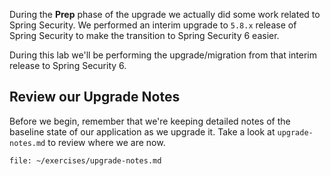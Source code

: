 During the **Prep** phase of the upgrade we actually did some work related to Spring Security. We performed an interim upgrade to `5.8.x` release of Spring Security to make the transition to Spring Security 6 easier.

During this lab we'll be performing the upgrade/migration from that interim release to Spring Security 6.

## Review our Upgrade Notes

Before we begin, remember that we're keeping detailed notes of the baseline state of our application as we upgrade it. Take a look at `upgrade-notes.md` to review where we are now.

```editor:open-file
file: ~/exercises/upgrade-notes.md
```
